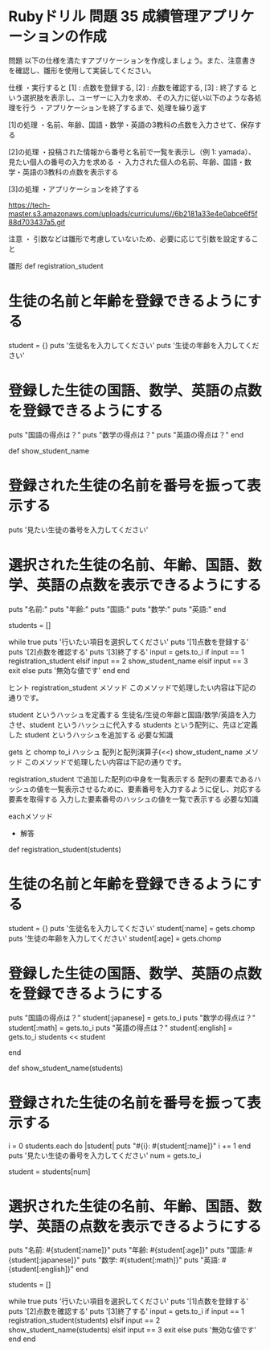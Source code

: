 # Rubyドリル 問題 35 成績管理アプリケーションの作成

問題
以下の仕様を満たすアプリケーションを作成しましょう。また、注意書きを確認し、雛形を使用して実装してください。

仕様
・実行すると [1] : 点数を登録する, [2] : 点数を確認する, [3] : 終了する という選択肢を表示し、ユーザーに入力を求め、その入力に従い以下のような各処理を行う
・アプリケーションを終了するまで、処理を繰り返す

[1]の処理
・名前、年齢、国語・数学・英語の3教科の点数を入力させて、保存する

[2]の処理
・投稿された情報から番号と名前で一覧を表示し（例 1: yamada）、見たい個人の番号の入力を求める
・ 入力された個人の名前、年齢、国語・数学・英語の3教科の点数を表示する

[3]の処理
・アプリケーションを終了する

https://tech-master.s3.amazonaws.com/uploads/curriculums//6b2181a33e4e0abce6f5f88d703437a5.gif

注意
・ 引数などは雛形で考慮していないため、必要に応じて引数を設定すること

雛形
def registration_student
  # 生徒の名前と年齢を登録できるようにする
  student = {}
  puts '生徒名を入力してください'
  puts '生徒の年齢を入力してください'

  # 登録した生徒の国語、数学、英語の点数を登録できるようにする
  puts "国語の得点は？"
  puts "数学の得点は？"
  puts "英語の得点は？"
end

def show_student_name
  # 登録された生徒の名前を番号を振って表示する
  puts '見たい生徒の番号を入力してください'

  # 選択された生徒の名前、年齢、国語、数学、英語の点数を表示できるようにする
  puts "名前:"
  puts "年齢:"
  puts "国語:"
  puts "数学:"
  puts "英語:"
end

students = []

while true
  puts '行いたい項目を選択してください'
  puts '[1]点数を登録する'
  puts '[2]点数を確認する'
  puts '[3]終了する'
  input = gets.to_i
  if input == 1
    registration_student
  elsif input == 2
    show_student_name
  elsif input == 3
    exit
  else
    puts '無効な値です'
  end
end

ヒント
registration_student メソッド
このメソッドで処理したい内容は下記の通りです。

student というハッシュを定義する
生徒名/生徒の年齢と国語/数学/英語を入力させ、student というハッシュに代入する
students という配列に、先ほど定義した student というハッシュを追加する
必要な知識

gets と chomp
to_i
ハッシュ
配列と配列演算子(<<)
show_student_name メソッド
このメソッドで処理したい内容は下記の通りです。

registration_student で追加した配列の中身を一覧表示する
配列の要素であるハッシュの値を一覧表示させるために、要素番号を入力するように促し、対応する要素を取得する
入力した要素番号のハッシュの値を一覧で表示する
必要な知識

eachメソッド

- 解答

def registration_student(students)
  # 生徒の名前と年齢を登録できるようにする
  student = {}
  puts '生徒名を入力してください'
  student[:name] = gets.chomp
  puts '生徒の年齢を入力してください'
  student[:age] = gets.chomp

  # 登録した生徒の国語、数学、英語の点数を登録できるようにする
  puts "国語の得点は？"
  student[:japanese] = gets.to_i
  puts "数学の得点は？"
  student[:math] = gets.to_i
  puts "英語の得点は？"
  student[:english] = gets.to_i
  students << student

end

def show_student_name(students)
  # 登録された生徒の名前を番号を振って表示する
  i = 0
  students.each do |student|
    puts "#{i}: #{student[:name]}"
    i += 1
  end
  puts '見たい生徒の番号を入力してください'
  num = gets.to_i

  student = students[num]
  # 選択された生徒の名前、年齢、国語、数学、英語の点数を表示できるようにする
  puts "名前: #{student[:name]}"
  puts "年齢: #{student[:age]}"
  puts "国語: #{student[:japanese]}"
  puts "数学: #{student[:math]}"
  puts "英語: #{student[:english]}"
end

students = []

while true
  puts '行いたい項目を選択してください'
  puts '[1]点数を登録する'
  puts '[2]点数を確認する'
  puts '[3]終了する'
  input = gets.to_i
  if input == 1
    registration_student(students)
  elsif input == 2
    show_student_name(students)
  elsif input == 3
    exit
  else
    puts '無効な値です'
  end
end